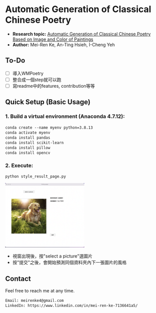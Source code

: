 # Automatic Generation of Classical Chinese Poetry

* **Research topic:** [Automatic Generation of Classical Chinese Poetry Based on Image and Color of Paintings]("http://search.taai.org.tw/paper/2020/0/%E5%9F%BA%E6%96%BC%E5%9C%96%E5%83%8F%E7%90%86%E8%A7%A3%E8%88%87%E8%89%B2%E5%BD%A9%E6%84%8F%E8%B1%A1%E7%94%B1%E7%95%AB%E4%BD%9C%E7%94%9F%E6%88%90%E8%A9%A9%E6%96%87%E4%B9%8B%E7%B3%BB%E7%B5%B1.pdf")
* **Author:** Mei-Ren Ke, An-Ting Hsieh, I-Cheng Yeh

## To-Do
* [ ] 導入WMPoetry
* [ ] 整合成一個step就可以跑
* [ ] 寫readme中的features, contribution等等

## Quick Setup (Basic Usage)
### 1. Build a virtual environment (Anaconda 4.7.12):
``` 
conda create --name myenv python=3.8.13 
conda activate myenv
conda install pandas
conda install scikit-learn
conda install pillow
conda install opencv
```

### 2. Execute: 
```
python style_result_page.py
```

<img src="example.png" width="50%" height="50%" >

* 視窗出現後，按"select a picture"選圖片
* 按"提交"之後，會開始預測同個資料夾內下一張圖片的風格

## Contact
Feel free to reach me at any time.
<pre><code>Email: meirenke4@gmail.com
LinkedIn: https://www.linkedin.com/in/mei-ren-ke-7136641a5/ </code></pre>